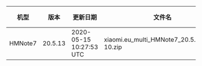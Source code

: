| 机型 | 版本 | 更新日期 | 文件名 | 大小 | 下载链接 |
| ---- | ---- | ---- | ---- | ---- | ---- |
| HMNote7 | 20.5.13 | 2020-05-15 10:27:53 UTC | xiaomi.eu_multi_HMNote7_20.5.13_v12-10.zip | 2.0 GB | [SourceForge](https://sourceforge.net/projects/xiaomi-eu-multilang-miui-roms/files/xiaomi.eu/MIUI-WEEKLY-RELEASES/20.5.13/xiaomi.eu_multi_HMNote7_20.5.13_v12-10.zip/download) |
